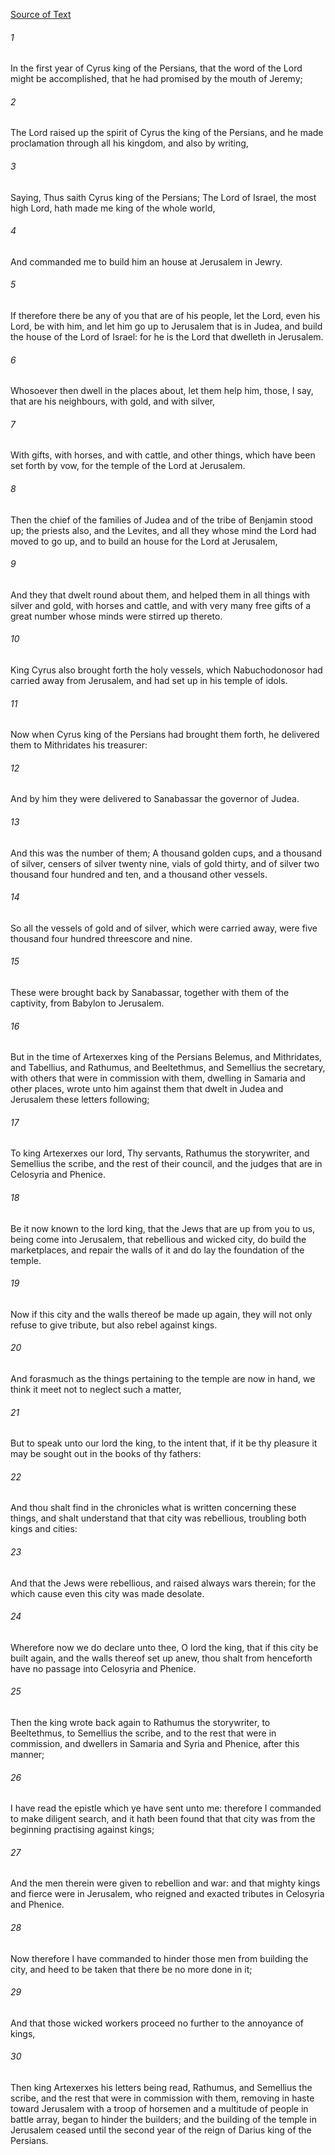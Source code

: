 [Source of Text](https://github.com/scrollmapper/bible_databases_deuterocanonical)

###### 1
In the first year of Cyrus king of the Persians, that the word of the Lord might be accomplished, that he had promised by the mouth of Jeremy;

###### 2
The Lord raised up the spirit of Cyrus the king of the Persians, and he made proclamation through all his kingdom, and also by writing,

###### 3
Saying, Thus saith Cyrus king of the Persians; The Lord of Israel, the most high Lord, hath made me king of the whole world,

###### 4
And commanded me to build him an house at Jerusalem in Jewry.

###### 5
If therefore there be any of you that are of his people, let the Lord, even his Lord, be with him, and let him go up to Jerusalem that is in Judea, and build the house of the Lord of Israel: for he is the Lord that dwelleth in Jerusalem.

###### 6
Whosoever then dwell in the places about, let them help him, those, I say, that are his neighbours, with gold, and with silver,

###### 7
With gifts, with horses, and with cattle, and other things, which have been set forth by vow, for the temple of the Lord at Jerusalem.

###### 8
Then the chief of the families of Judea and of the tribe of Benjamin stood up; the priests also, and the Levites, and all they whose mind the Lord had moved to go up, and to build an house for the Lord at Jerusalem,

###### 9
And they that dwelt round about them, and helped them in all things with silver and gold, with horses and cattle, and with very many free gifts of a great number whose minds were stirred up thereto.

###### 10
King Cyrus also brought forth the holy vessels, which Nabuchodonosor had carried away from Jerusalem, and had set up in his temple of idols.

###### 11
Now when Cyrus king of the Persians had brought them forth, he delivered them to Mithridates his treasurer:

###### 12
And by him they were delivered to Sanabassar the governor of Judea.

###### 13
And this was the number of them; A thousand golden cups, and a thousand of silver, censers of silver twenty nine, vials of gold thirty, and of silver two thousand four hundred and ten, and a thousand other vessels.

###### 14
So all the vessels of gold and of silver, which were carried away, were five thousand four hundred threescore and nine.

###### 15
These were brought back by Sanabassar, together with them of the captivity, from Babylon to Jerusalem.

###### 16
But in the time of Artexerxes king of the Persians Belemus, and Mithridates, and Tabellius, and Rathumus, and Beeltethmus, and Semellius the secretary, with others that were in commission with them, dwelling in Samaria and other places, wrote unto him against them that dwelt in Judea and Jerusalem these letters following;

###### 17
To king Artexerxes our lord, Thy servants, Rathumus the storywriter, and Semellius the scribe, and the rest of their council, and the judges that are in Celosyria and Phenice.

###### 18
Be it now known to the lord king, that the Jews that are up from you to us, being come into Jerusalem, that rebellious and wicked city, do build the marketplaces, and repair the walls of it and do lay the foundation of the temple.

###### 19
Now if this city and the walls thereof be made up again, they will not only refuse to give tribute, but also rebel against kings.

###### 20
And forasmuch as the things pertaining to the temple are now in hand, we think it meet not to neglect such a matter,

###### 21
But to speak unto our lord the king, to the intent that, if it be thy pleasure it may be sought out in the books of thy fathers:

###### 22
And thou shalt find in the chronicles what is written concerning these things, and shalt understand that that city was rebellious, troubling both kings and cities:

###### 23
And that the Jews were rebellious, and raised always wars therein; for the which cause even this city was made desolate.

###### 24
Wherefore now we do declare unto thee, O lord the king, that if this city be built again, and the walls thereof set up anew, thou shalt from henceforth have no passage into Celosyria and Phenice.

###### 25
Then the king wrote back again to Rathumus the storywriter, to Beeltethmus, to Semellius the scribe, and to the rest that were in commission, and dwellers in Samaria and Syria and Phenice, after this manner;

###### 26
I have read the epistle which ye have sent unto me: therefore I commanded to make diligent search, and it hath been found that that city was from the beginning practising against kings;

###### 27
And the men therein were given to rebellion and war: and that mighty kings and fierce were in Jerusalem, who reigned and exacted tributes in Celosyria and Phenice.

###### 28
Now therefore I have commanded to hinder those men from building the city, and heed to be taken that there be no more done in it;

###### 29
And that those wicked workers proceed no further to the annoyance of kings,

###### 30
Then king Artexerxes his letters being read, Rathumus, and Semellius the scribe, and the rest that were in commission with them, removing in haste toward Jerusalem with a troop of horsemen and a multitude of people in battle array, began to hinder the builders; and the building of the temple in Jerusalem ceased until the second year of the reign of Darius king of the Persians.